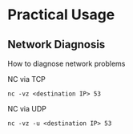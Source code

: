 # Practical Usage



## Network Diagnosis

How to diagnose network problems

NC via TCP
```
nc -vz <destination IP> 53
```

NC via UDP
```
nc -vz -u <destination IP> 53
```
